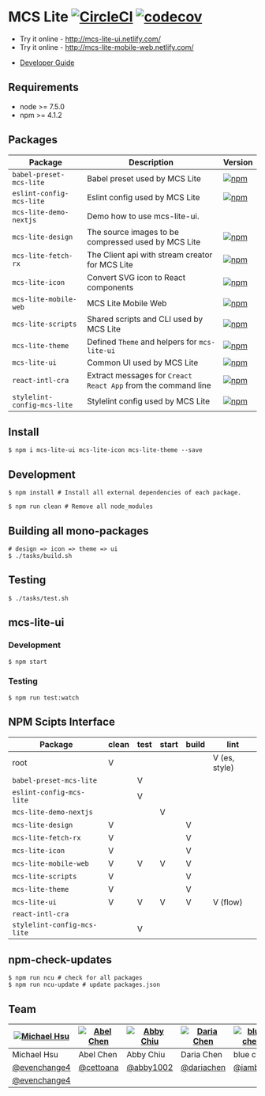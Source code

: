 # MCS Lite [![CircleCI](https://circleci.com/gh/evenchange4/mcs-lite/tree/master.svg?style=svg&circle-token=c633ab2d85927871bccf4c39d676ce242f2da24c)](https://circleci.com/gh/evenchange4/mcs-lite/tree/master) [![codecov](https://codecov.io/gh/evenchange4/mcs-lite/branch/master/graph/badge.svg?token=r9HT3Wivr0)](https://codecov.io/gh/evenchange4/mcs-lite)

-   Try it online - http://mcs-lite-ui.netlify.com/
-   Try it online - http://mcs-lite-mobile-web.netlify.com/

* [Developer Guide](./docs/README.md)


## Requirements

-   node >= 7.5.0
-   npm >= 4.1.2

## Packages

[babel-preset-mcs-lite-npm-badge]: https://img.shields.io/npm/v/babel-preset-mcs-lite.svg?style=flat-square
[babel-preset-mcs-lite-npm]: https://www.npmjs.org/package/babel-preset-mcs-lite

[eslint-config-mcs-lite-npm-badge]: https://img.shields.io/npm/v/eslint-config-mcs-lite.svg?style=flat-square
[eslint-config-mcs-lite-npm]: https://www.npmjs.org/package/eslint-config-mcs-lite

[mcs-lite-design-npm-badge]: https://img.shields.io/npm/v/mcs-lite-design.svg?style=flat-square
[mcs-lite-design-npm]: https://www.npmjs.org/package/mcs-lite-design

[mcs-lite-fetch-rx-npm-badge]: https://img.shields.io/npm/v/mcs-lite-fetch-rx.svg?style=flat-square
[mcs-lite-fetch-rx-npm]: https://www.npmjs.org/package/mcs-lite-fetch-rx

[mcs-lite-icon-npm-badge]: https://img.shields.io/npm/v/mcs-lite-icon.svg?style=flat-square
[mcs-lite-icon-npm]: https://www.npmjs.org/package/mcs-lite-icon

[mcs-lite-mobile-web-npm-badge]: https://img.shields.io/npm/v/mcs-lite-mobile-web.svg?style=flat-square
[mcs-lite-mobile-web-npm]: https://www.npmjs.org/package/mcs-lite-mobile-web

[mcs-lite-scripts-npm-badge]: https://img.shields.io/npm/v/mcs-lite-scripts.svg?style=flat-square
[mcs-lite-scripts-npm]: https://www.npmjs.org/package/mcs-lite-scripts

[mcs-lite-theme-npm-badge]: https://img.shields.io/npm/v/mcs-lite-theme.svg?style=flat-square
[mcs-lite-theme-npm]: https://www.npmjs.org/package/mcs-lite-theme

[mcs-lite-ui-npm-badge]: https://img.shields.io/npm/v/mcs-lite-ui.svg?style=flat-square
[mcs-lite-ui-npm]: https://www.npmjs.org/package/mcs-lite-ui

[react-intl-cra-npm-badge]: https://img.shields.io/npm/v/react-intl-cra.svg?style=flat-square
[react-intl-cra-npm]: https://www.npmjs.org/package/react-intl-cra

[stylelint-config-mcs-lite-npm-badge]: https://img.shields.io/npm/v/stylelint-config-mcs-lite.svg?style=flat-square
[stylelint-config-mcs-lite-npm]: https://www.npmjs.org/package/stylelint-config-mcs-lite

| **Package** | **Description** | **Version** |
|-------------|-----------------|-------------|
| `babel-preset-mcs-lite` | Babel preset used by MCS Lite | [![npm][babel-preset-mcs-lite-npm-badge]]([babel-preset-mcs-lite-npm]) |
| `eslint-config-mcs-lite` | Eslint config used by MCS Lite | [![npm][eslint-config-mcs-lite-npm-badge]]([eslint-config-mcs-lite-npm]) |
| `mcs-lite-demo-nextjs` | Demo how to use mcs-lite-ui. | |
| `mcs-lite-design` | The source images to be compressed used by MCS Lite | [![npm][mcs-lite-design-npm-badge]]([mcs-lite-design-npm]) |
| `mcs-lite-fetch-rx` | The Client api with stream creator for MCS Lite | [![npm][mcs-lite-fetch-rx-npm-badge]]([mcs-lite-fetch-rx-npm]) |
| `mcs-lite-icon` | Convert SVG icon to React components | [![npm][mcs-lite-icon-npm-badge]]([mcs-lite-icon-npm]) |
| `mcs-lite-mobile-web` | MCS Lite Mobile Web | [![npm][mcs-lite-mobile-web-npm-badge]]([mcs-lite-mobile-web-npm]) |
| `mcs-lite-scripts` | Shared scripts and CLI used by MCS Lite | [![npm][mcs-lite-scripts-npm-badge]]([mcs-lite-scripts-npm]) |
| `mcs-lite-theme` | Defined `Theme` and helpers for `mcs-lite-ui` | [![npm][mcs-lite-theme-npm-badge]]([mcs-lite-theme-npm]) |
| `mcs-lite-ui` | Common UI used by MCS Lite | [![npm][mcs-lite-ui-npm-badge]]([mcs-lite-ui-npm]) |
| `react-intl-cra` | Extract messages for `Creact React App` from the command line | [![npm][react-intl-cra-npm-badge]]([react-intl-cra-npm]) |
| `stylelint-config-mcs-lite` | Stylelint config used by MCS Lite | [![npm][stylelint-config-mcs-lite-npm-badge]]([stylelint-config-mcs-lite-npm]) |

## Install

```
$ npm i mcs-lite-ui mcs-lite-icon mcs-lite-theme --save
```

## Development

```
$ npm install # Install all external dependencies of each package.
```

```
$ npm run clean # Remove all node_modules
```

## Building all mono-packages

```
# design => icon => theme => ui
$ ./tasks/build.sh
```

## Testing

```
$ ./tasks/test.sh
```

## mcs-lite-ui

### Development

```
$ npm start
```

### Testing

```
$ npm run test:watch
```


## NPM Scipts Interface

| **Package**                 | clean | test | start | build | lint          |
|-----------------------------|-------|------|-------|-------|---------------|
| root                        | V     |      |       |       | V (es, style) |
| `babel-preset-mcs-lite`     |       | V    |       |       |               |
| `eslint-config-mcs-lite`    |       | V    |       |       |               |
| `mcs-lite-demo-nextjs`      |       |      | V     |       |               |
| `mcs-lite-design`           | V     |      |       | V     |               |
| `mcs-lite-fetch-rx`         | V     |      |       | V     |               |
| `mcs-lite-icon`             | V     |      |       | V     |               |
| `mcs-lite-mobile-web`       | V     | V    | V     | V     |               |
| `mcs-lite-scripts`          | V     |      |       | V     |               |
| `mcs-lite-theme`            | V     |      |       | V     |               |
| `mcs-lite-ui`               | V     | V    | V     | V     | V (flow)      |
| `react-intl-cra`            |       |      |       |       |               |
| `stylelint-config-mcs-lite` |       | V    |       |       |               |

## npm-check-updates

```
$ npm run ncu # check for all packages
$ npm run ncu-update # update packages.json
```

## Team

[![Michael Hsu](https://avatars.githubusercontent.com/u/1527371?v=3&s=96)](https://github.com/evenchange4) | [![Abel Chen](https://avatars.githubusercontent.com/u/2841286?v=3&s=96)](https://github.com/cettoana) | [![Abby Chiu](https://avatars.githubusercontent.com/u/11768650?v=3&s=96)](https://github.com/abby1002) | [![Daria Chen](https://avatars.githubusercontent.com/u/1300728?v=3&s=96)](https://github.com/dariachen) | [![blue chen](https://avatars.githubusercontent.com/u/1887942?v=3&s=96)](https://github.com/iamblue)
---|---|---|---|---|
Michael Hsu | Abel Chen | Abby Chiu | Daria Chen| blue chen
[@evenchange4](https://github.com/evenchange4) | [@cettoana](https://github.com/cettoana) | [@abby1002](https://github.com/abby1002) | [@dariachen](https://github.com/dariachen) | [@iamblue](https://github.com/iamblue)
[@evenchange4](https://twitter.com/evenchange4) | | | |
